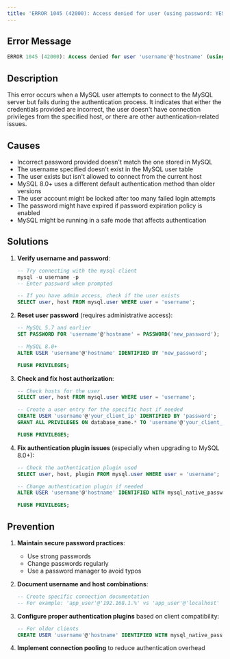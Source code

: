 ```yaml
---
title: 'ERROR 1045 (42000): Access denied for user (using password: YES)'
---
```


## Error Message

```sql
ERROR 1045 (42000): Access denied for user 'username'@'hostname' (using password: YES|NO)
```

## Description

This error occurs when a MySQL user attempts to connect to the MySQL server but fails during the authentication process. It indicates that either the credentials provided are incorrect, the user doesn't have connection privileges from the specified host, or there are other authentication-related issues.

## Causes

- Incorrect password provided doesn't match the one stored in MySQL
- The username specified doesn't exist in the MySQL user table
- The user exists but isn't allowed to connect from the current host
- MySQL 8.0+ uses a different default authentication method than older versions
- The user account might be locked after too many failed login attempts
- The password might have expired if password expiration policy is enabled
- MySQL might be running in a safe mode that affects authentication

## Solutions

1. **Verify username and password**:

   ```sql
   -- Try connecting with the mysql client
   mysql -u username -p
   -- Enter password when prompted

   -- If you have admin access, check if the user exists
   SELECT user, host FROM mysql.user WHERE user = 'username';
   ```

2. **Reset user password** (requires administrative access):

   ```sql
   -- MySQL 5.7 and earlier
   SET PASSWORD FOR 'username'@'hostname' = PASSWORD('new_password');

   -- MySQL 8.0+
   ALTER USER 'username'@'hostname' IDENTIFIED BY 'new_password';

   FLUSH PRIVILEGES;
   ```

3. **Check and fix host authorization**:

   ```sql
   -- Check hosts for the user
   SELECT user, host FROM mysql.user WHERE user = 'username';

   -- Create a user entry for the specific host if needed
   CREATE USER 'username'@'your_client_ip' IDENTIFIED BY 'password';
   GRANT ALL PRIVILEGES ON database_name.* TO 'username'@'your_client_ip';

   FLUSH PRIVILEGES;
   ```

4. **Fix authentication plugin issues** (especially when upgrading to MySQL 8.0+):

   ```sql
   -- Check the authentication plugin used
   SELECT user, host, plugin FROM mysql.user WHERE user = 'username';

   -- Change authentication plugin if needed
   ALTER USER 'username'@'hostname' IDENTIFIED WITH mysql_native_password BY 'password';

   FLUSH PRIVILEGES;
   ```

## Prevention

1. **Maintain secure password practices**:

   - Use strong passwords
   - Change passwords regularly
   - Use a password manager to avoid typos

2. **Document username and host combinations**:

   ```sql
   -- Create specific connection documentation
   -- For example: 'app_user'@'192.168.1.%' vs 'app_user'@'localhost'
   ```

3. **Configure proper authentication plugins** based on client compatibility:

   ```sql
   -- For older clients
   CREATE USER 'username'@'hostname' IDENTIFIED WITH mysql_native_password BY 'password';
   ```

4. **Implement connection pooling** to reduce authentication overhead
